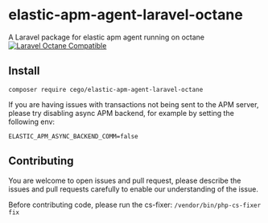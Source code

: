 # elastic-apm-agent-laravel-octane
A Laravel package for elastic apm agent running on octane
[![Laravel Octane Compatible](https://img.shields.io/badge/Laravel%20Octane-Compatible-success?style=flat&logo=laravel)](https://github.com/laravel/octane)

## Install
`composer require cego/elastic-apm-agent-laravel-octane`

If you are having issues with transactions not being sent to the APM server, please try disabling async APM backend, for example by setting the following env:

`ELASTIC_APM_ASYNC_BACKEND_COMM=false`


## Contributing
You are welcome to open issues and pull request, please describe the issues and pull requests carefully to enable our understanding of the issue.

Before contributing code, please run the cs-fixer:
```/vendor/bin/php-cs-fixer fix```